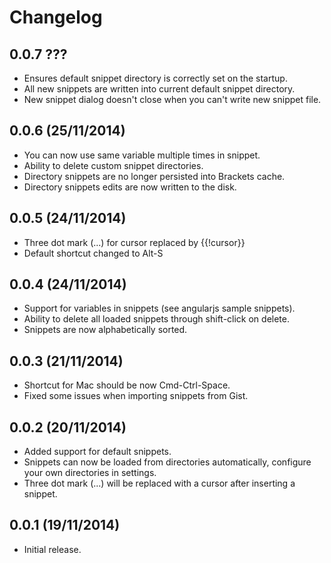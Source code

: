 # Changelog

## 0.0.7 ???
* Ensures default snippet directory is correctly set on the startup.
* All new snippets are written into current default snippet directory.
* New snippet dialog doesn't close when you can't write new snippet file.

## 0.0.6 (25/11/2014)
* You can now use same variable multiple times in snippet.
* Ability to delete custom snippet directories.
* Directory snippets are no longer persisted into Brackets cache.
* Directory snippets edits are now written to the disk.

## 0.0.5 (24/11/2014)
* Three dot mark (...) for cursor replaced by {{!cursor}}
* Default shortcut changed to Alt-S

## 0.0.4 (24/11/2014)
* Support for variables in snippets (see angularjs sample snippets).
* Ability to delete all loaded snippets through shift-click on delete.
* Snippets are now alphabetically sorted.

## 0.0.3 (21/11/2014)
* Shortcut for Mac should be now Cmd-Ctrl-Space.
* Fixed some issues when importing snippets from Gist.

## 0.0.2 (20/11/2014)
* Added support for default snippets.
* Snippets can now be loaded from directories automatically, configure your own directories in settings.
* Three dot mark (...) will be replaced with a cursor after inserting a snippet.

## 0.0.1 (19/11/2014)
* Initial release.
